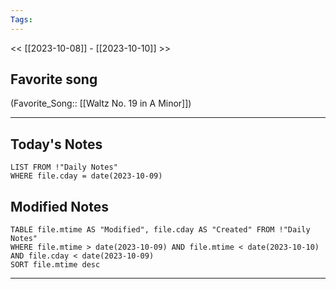 ```yaml
---
Tags:
---
```

<< [[2023-10-08]] - [[2023-10-10]] >>
## Favorite song
(Favorite_Song:: [[Waltz No. 19 in A Minor]])

___
## Today's Notes
```dataview
LIST FROM !"Daily Notes"
WHERE file.cday = date(2023-10-09)
```
## Modified Notes
```dataview
TABLE file.mtime AS "Modified", file.cday AS "Created" FROM !"Daily Notes" 
WHERE file.mtime > date(2023-10-09) AND file.mtime < date(2023-10-10) AND file.cday < date(2023-10-09)
SORT file.mtime desc
```
___
